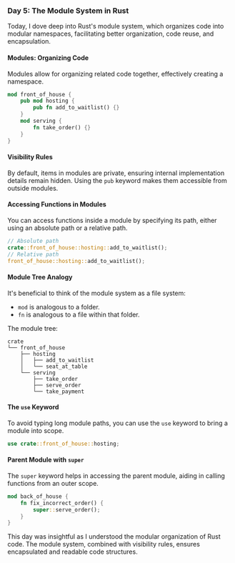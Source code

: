 ### Day 5: The Module System in Rust

Today, I dove deep into Rust's module system, which organizes code into modular namespaces, facilitating better organization, code reuse, and encapsulation.

#### Modules: Organizing Code

Modules allow for organizing related code together, effectively creating a namespace.

```rust
mod front_of_house {
    pub mod hosting {
        pub fn add_to_waitlist() {}
    }
    mod serving {
        fn take_order() {}
    }
}
```

#### Visibility Rules

By default, items in modules are private, ensuring internal implementation details remain hidden. Using the `pub` keyword makes them accessible from outside modules.

#### Accessing Functions in Modules

You can access functions inside a module by specifying its path, either using an absolute path or a relative path.

```rust
// Absolute path
crate::front_of_house::hosting::add_to_waitlist();
// Relative path
front_of_house::hosting::add_to_waitlist();
```

#### Module Tree Analogy

It's beneficial to think of the module system as a file system:
- `mod` is analogous to a folder.
- `fn` is analogous to a file within that folder.

The module tree:
```
crate
└── front_of_house
    ├── hosting
    │   ├── add_to_waitlist
    │   └── seat_at_table
    └── serving
        ├── take_order
        ├── serve_order
        └── take_payment
```

#### The `use` Keyword

To avoid typing long module paths, you can use the `use` keyword to bring a module into scope.

```rust
use crate::front_of_house::hosting;
```

#### Parent Module with `super`

The `super` keyword helps in accessing the parent module, aiding in calling functions from an outer scope.

```rust
mod back_of_house {
    fn fix_incorrect_order() {
        super::serve_order();
    }
}
```

This day was insightful as I understood the modular organization of Rust code. The module system, combined with visibility rules, ensures encapsulated and readable code structures.

